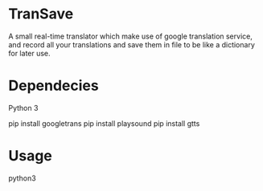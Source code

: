 # TranSave

A small real-time translator which make use of google translation service, and record all your translations and save them in file to be like a dictionary for later use.

# Dependecies
Python 3

pip install googletrans
pip install playsound
pip install gtts

# Usage
python3
